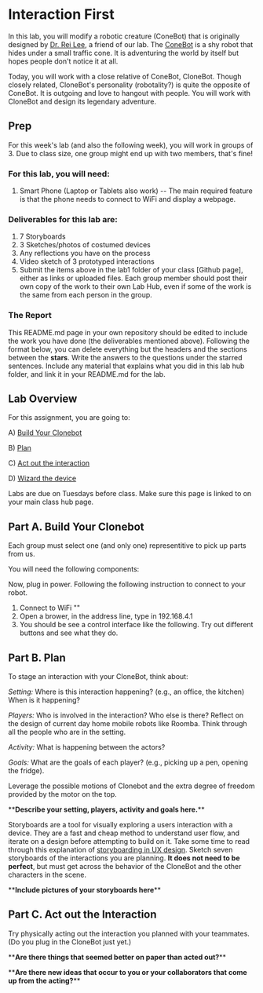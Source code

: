 

# Interaction First

In this lab, you will modify a robotic creature (ConeBot) that is originally designed by [Dr. Rei Lee](https://infosci.cornell.edu/~reilee/), a friend of our lab. The [ConeBot](https://infosci.cornell.edu/~reilee/ConeBot/) is a shy robot that hides under a small traffic cone. It is adventuring the world by itself but hopes people don't notice it at all.

Today, you will work with a close relative of ConeBot, CloneBot. Though closely related, CloneBot's personality (robotality?) is quite the opposite of ConeBot. It is outgoing and love to hangout with people. You will work with CloneBot and design its legendary adventure. 



## Prep
For this week's lab (and also the following week), you will work in groups of 3. Due to class size, one group might end up with two members, that's fine!

### For this lab, you will need:
1. Smart Phone (Laptop or Tablets also work) -- The main required feature is that the phone needs to connect to WiFi and display a webpage.

### Deliverables for this lab are: 
1. 7 Storyboards
2. 3 Sketches/photos of costumed devices
3. Any reflections you have on the process
4. Video sketch of 3 prototyped interactions
5. Submit the items above in the lab1 folder of your class [Github page], either as links or uploaded files. Each group member should post their own copy of the work to their own Lab Hub, even if some of the work is the same from each person in the group.

### The Report
This README.md page in your own repository should be edited to include the work you have done (the deliverables mentioned above). Following the format below, you can delete everything but the headers and the sections between the **stars**. Write the answers to the questions under the starred sentences. Include any material that explains what you did in this lab hub folder, and link it in your README.md for the lab.

## Lab Overview
For this assignment, you are going to:

A) [Build Your Clonebot](#part-a-build-your-clonebot)

B) [Plan](#part-b-plan) 

C) [Act out the interaction](#part-c-act-out-the-interaction) 

D) [Wizard the device](#part-d-wizard-the-device) 

Labs are due on Tuesdays before class. Make sure this page is linked to on your main class hub page.

## Part A. Build Your Clonebot
Each group must select one (and only one) representitive to pick up parts from us. 

You will need the following components:


Now, plug in power. Following the following instruction to connect to your robot.
1. Connect to WiFi ""
2. Open a brower, in the address line, type in 192.168.4.1
3. You should be see a control interface like the following. Try out different buttons and see what they do.

## Part B. Plan 

To stage an interaction with your CloneBot, think about:

_Setting:_ Where is this interaction happening? (e.g., an office, the kitchen) When is it happening?

_Players:_ Who is involved in the interaction? Who else is there? Reflect on the design of current day home mobile robots like Roomba. Think through all the people who are in the setting.

_Activity:_ What is happening between the actors?

_Goals:_ What are the goals of each player? (e.g., picking up a pen, opening the fridge). 

Leverage the possible motions of Clonebot and the extra degree of freedom provided by the motor on the top.

\*\***Describe your setting, players, activity and goals here.**\*\*

Storyboards are a tool for visually exploring a users interaction with a device. They are a fast and cheap method to understand user flow, and iterate on a design before attempting to build on it. Take some time to read through this explanation of [storyboarding in UX design](https://www.smashingmagazine.com/2017/10/storyboarding-ux-design/). Sketch seven storyboards of the interactions you are planning. **It does not need to be perfect**, but must get across the behavior of the CloneBot and the other characters in the scene. 

\*\***Include pictures of your storyboards here**\*\*


## Part C. Act out the Interaction

Try physically acting out the interaction you planned with your teammates. (Do you plug in the CloneBot just yet.)

\*\***Are there things that seemed better on paper than acted out?**\*\*

\*\***Are there new ideas that occur to you or your collaborators that come up from the acting?**\*\*